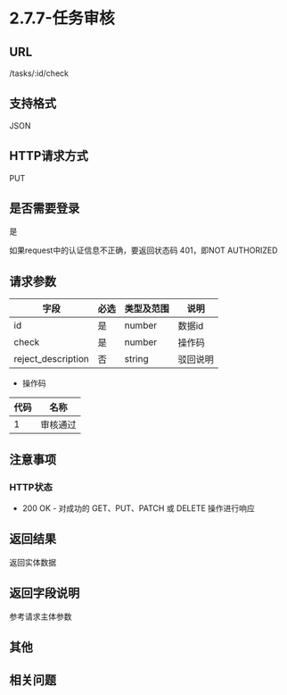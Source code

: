 # 2.7.7-任务审核

## URL

/tasks/:id/check

## 支持格式

JSON

## HTTP请求方式

PUT

## 是否需要登录

是

如果request中的认证信息不正确，要返回状态码 401，即NOT AUTHORIZED

## 请求参数

字段 | 必选 | 类型及范围 | 说明
----|------|----------|-------------
id                  |   是   | number  | 数据id
check               |   是   | number  | 操作码
reject_description  |   否   | string  | 驳回说明

- 操作码

代码 | 名称
-----|------
1    | 审核通过

## 注意事项

### HTTP状态

- 200 OK - 对成功的 GET、PUT、PATCH 或 DELETE 操作进行响应

## 返回结果

返回实体数据

## 返回字段说明

参考请求主体参数

## 其他

## 相关问题
